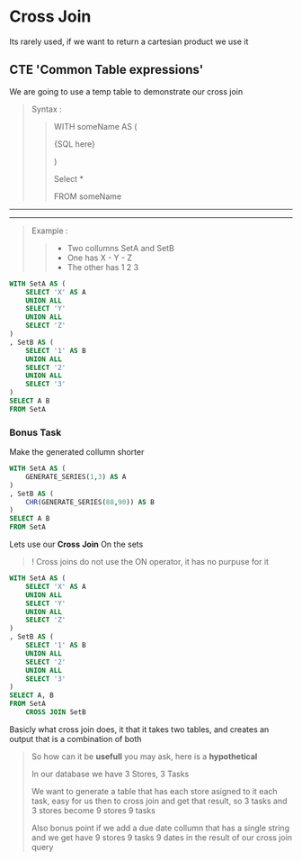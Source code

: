 # Cross Join

Its rarely used, if we want to return a cartesian product we use it

## CTE 'Common Table expressions'

We are going to use a temp table to demonstrate our cross join

> Syntax :
> > WITH someName AS (
> >
> >{SQL here}
> >
> >)
> > 
> > Select *
> >
> > FROM someName
---
---
>Example :
>> - Two collumns SetA and SetB
>> - One has X - Y - Z
>> - The other has 1 2 3

```sql 
WITH SetA AS (
	SELECT 'X' AS A
	UNION ALL
	SELECT 'Y'
	UNION ALL
	SELECT 'Z'
)
, SetB AS (
	SELECT '1' AS B
	UNION ALL
	SELECT '2'
	UNION ALL
	SELECT '3'
)
SELECT A B
FROM SetA
```

### **Bonus Task**

Make the generated collumn shorter
```sql
WITH SetA AS (
	GENERATE_SERIES(1,3) AS A
)
, SetB AS (
	CHR(GENERATE_SERIES(88,90)) AS B
)
SELECT A B
FROM SetA
```

Lets use our **Cross** **Join** On the sets

> ! Cross joins do not use the ON operator, it has no purpuse for it

```sql
WITH SetA AS (
	SELECT 'X' AS A
	UNION ALL
	SELECT 'Y'
	UNION ALL
	SELECT 'Z'
)
, SetB AS (
	SELECT '1' AS B
	UNION ALL
	SELECT '2'
	UNION ALL
	SELECT '3'
)
SELECT A, B
FROM SetA
	CROSS JOIN SetB
```

Basicly what cross join does, it that it takes two tables, and creates an output that is a combination of both

>So how can it be **usefull** you may ask, here is a **hypothetical**
> 
> In our database we have 3 Stores, 3 Tasks 
> 
> We want to generate a table that has each store asigned to it each task, easy for us then to cross join and get that result, so 3 tasks and 3 stores become 9 stores 9 tasks
> 
> Also bonus point if we add a due date collumn that has a single string and we get have 9 stores 9 tasks 9 dates in the result of our cross join query


